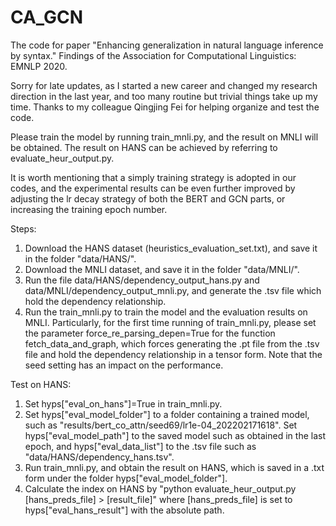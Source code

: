 # CA_GCN
The code for paper "Enhancing generalization in natural language inference by syntax." Findings of the Association for Computational Linguistics: EMNLP 2020. 

Sorry for late updates, as I started a new career and changed my research direction in the last year, and too many routine but trivial things take up my time. Thanks to my colleague Qingjing Fei for helping organize and test the code.

Please train the model by running train_mnli.py, and the result on MNLI will be obtained. The result on HANS can be achieved by referring to evaluate_heur_output.py. 

It is worth mentioning that a simply training strategy is adopted in our codes, and the experimental results can be even further improved by adjusting the lr decay strategy of both the BERT and GCN parts, or increasing the training epoch number.  


Steps:
1. Download the HANS dataset (heuristics_evaluation_set.txt), and save it in the folder "data/HANS/". 
2. Download the MNLI dataset, and save it in the folder "data/MNLI/". 
3. Run the file data/HANS/dependency_output_hans.py and data/MNLI/dependency_output_mnli.py, and generate the .tsv file which hold the dependency relationship. 
4. Run the train_mnli.py to train the model and the evaluation results on MNLI. Particularly, for the first time running of train_mnli.py, please set the parameter force_re_parsing_depen=True for the function fetch_data_and_graph, which forces generating the .pt file from the .tsv file and hold the dependency relationship in a tensor form. Note that the seed setting has an impact on the performance.

Test on HANS:
1. Set hyps["eval_on_hans"]=True in train_mnli.py. 
2. Set hyps["eval_model_folder"] to a folder containing a trained model, such as "results/bert_co_attn/seed69/lr1e-04_202202171618". Set hyps["eval_model_path"] to the saved model such as obtained in the last epoch, and hyps["eval_data_list"] to the .tsv file such as "data/HANS/dependency_hans.tsv".
3. Run train_mnli.py, and obtain the result on HANS, which is saved in a .txt form under the folder hyps["eval_model_folder"]. 
4. Calculate the index on HANS by "python evaluate_heur_output.py [hans_preds_file] > [result_file]" where [hans_preds_file] is set to hyps["eval_hans_result"] with the absolute path. 
